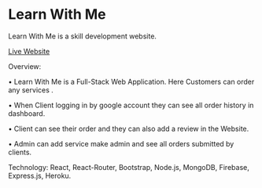 # Learn With Me

Learn With Me is a skill development website.

[Live Website](https://learn-with-me-a77fc.web.app/)
 


Overview:

• Learn With Me is a Full-Stack Web Application. Here Customers can order any services .

• When Client logging in by google account they can see all order history in dashboard.

• Client can see their order and they can also add a review in the Website.

• Admin can add service make admin and see all orders submitted by clients.


Technology: React, React-Router, Bootstrap, Node.js, MongoDB, Firebase, Express.js, Heroku.
